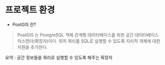 # 프로젝트 환경
- PostGIS 란?
> PostGIS 는 PostgreSQL 객체 관계형 데이터베이스를 위한 공간 데이터베이스 익스텐더(확장자)이다. 위치 쿼리를 SQL로 실행할 수 있도록 지리적 개체에 대한 지원을 추가한다.

요약 : 공간 정보들을 쿼리로 실행할 수 있도록 해주는 확장자
